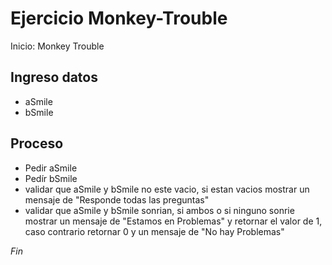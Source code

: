 # Ejercicio Monkey-Trouble

Inicio: Monkey Trouble

## Ingreso datos
- aSmile
- bSmile

## Proceso

- Pedir aSmile
- Pedír bSmile
- validar que  aSmile y bSmile no este vacio, si estan vacios mostrar un mensaje de "Responde todas las preguntas"
- validar que  aSmile y bSmile sonrian, si ambos o si ninguno sonrie mostrar un mensaje de "Estamos en Problemas" y retornar el valor de 1, caso contrario retornar 0 y un mensaje de "No hay Problemas"

*Fin*
